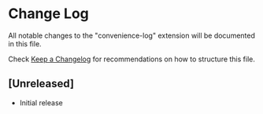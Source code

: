 # Change Log

All notable changes to the "convenience-log" extension will be documented in this file.

Check [Keep a Changelog](http://keepachangelog.com/) for recommendations on how to structure this file.

## [Unreleased]

- Initial release